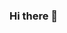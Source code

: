 ### Hi there 👋

<!--
**nanodesuArli/nanodesuArli** is a ✨ _special_ ✨ repository because its `README.md` (this file) appears on your GitHub profile.

Here are some ideas to get you started:
<p align="left">
  <a href="https://github.com/nanodesuArli">
    <img height="20" src="https://komarev.com/ghpvc/?username=nanodesuArli" />
  </a>

</p>
